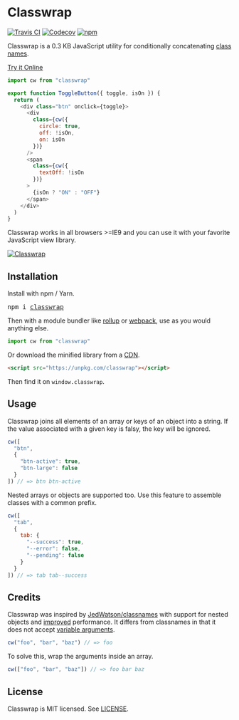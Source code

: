 # Classwrap
[![Travis CI](https://img.shields.io/travis/JorgeBucaran/classwrap/master.svg)](https://travis-ci.org/JorgeBucaran/classwrap)
[![Codecov](https://img.shields.io/codecov/c/github/JorgeBucaran/classwrap/master.svg)](https://codecov.io/gh/JorgeBucaran/classwrap)
[![npm](https://img.shields.io/npm/v/classwrap.svg)](https://www.npmjs.org/package/classwrap)

Classwrap is a 0.3 KB JavaScript utility for conditionally concatenating [class names](https://developer.mozilla.org/en-US/docs/Web/API/Element/className).

[Try it Online](https://codepen.io/JorgeBucaran/pen/GMRjRB)

```js
import cw from "classwrap"

export function ToggleButton({ toggle, isOn }) {
  return (
    <div class="btn" onclick={toggle}>
      <div
        class={cw({
          circle: true,
          off: !isOn,
          on: isOn
        })}
      />
      <span
        class={cw({
          textOff: !isOn
        })}
      >
        {isOn ? "ON" : "OFF"}
      </span>
    </div>
  )
}
```

Classwrap works in all browsers >=IE9 and you can use it with your favorite JavaScript view library.

[![Classwrap](https://user-images.githubusercontent.com/56996/30416101-cda83bd4-9965-11e7-9db5-230ba3fc83fd.gif)](https://codepen.io/JorgeBucaran/full/GMRjRB/)

## Installation

Install with npm / Yarn.

<pre>
npm i <a href="https://www.npmjs.com/package/classwrap">classwrap</a>
</pre>

Then with a module bundler like [rollup](https://github.com/rollup/rollup) or [webpack](https://github.com/webpack/webpack), use as you would anything else.

```js
import cw from "classwrap"
```

Or download the minified library from a [CDN](https://unpkg.com/classwrap).

```html
<script src="https://unpkg.com/classwrap"></script>
```

Then find it on `window.classwrap`.

## Usage

Classwrap joins all elements of an array or keys of an object into a string. If the value associated with a given key is falsy, the key will be ignored.

```js
cw([
  "btn",
  {
    "btn-active": true,
    "btn-large": false
  }
]) // => btn btn-active
```

Nested arrays or objects are supported too. Use this feature to assemble classes with a common prefix.

```js
cw([
  "tab",
  {
    tab: {
      "--success": true,
      "--error": false,
      "--pending": false
    }
  }
]) // => tab tab--success
```

## Credits

Classwrap was inspired by [JedWatson/classnames](https://github.com/JedWatson/classnames) with support for nested objects and [improved](/bench/README.md) performance. It differs from classnames in that it does not accept [variable arguments](https://developer.mozilla.org/en-US/docs/Web/JavaScript/Reference/Functions/arguments).

```js
cw("foo", "bar", "baz") // => foo
```

To solve this, wrap the arguments inside an array.

```js
cw(["foo", "bar", "baz"]) // => foo bar baz
```

## License

Classwrap is MIT licensed. See [LICENSE](LICENSE.md).

